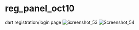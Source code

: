 # reg_panel_oct10
 dart registration/login page
![Screenshot_53](https://user-images.githubusercontent.com/39500000/151122707-cc3d5c9a-81af-47a0-a1eb-8266bd70d3f1.png)
![Screenshot_54](https://user-images.githubusercontent.com/39500000/151122716-9c916f6d-5616-4859-89b0-66ad8f6df7ca.png)
